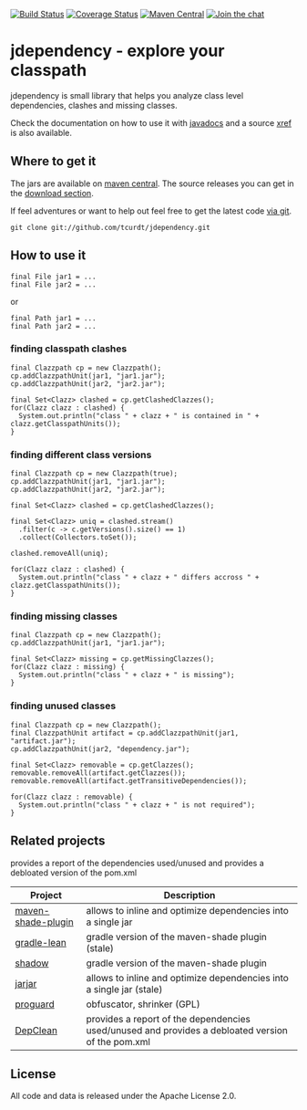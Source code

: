 [![Build Status](https://img.shields.io/github/workflow/status/tcurdt/jdependency/ci?style=for-the-badge)](https://github.com/tcurdt/jdependency/actions)
[![Coverage Status](https://img.shields.io/codecov/c/github/tcurdt/jdependency/master?style=for-the-badge)](https://codecov.io/gh/tcurdt/jdependency)
[![Maven Central](https://img.shields.io/maven-central/v/org.vafer/jdependency.svg?style=for-the-badge&maxAge=86400)](http://search.maven.org/#search%7Cgav%7C1%7Cg%3A%22org.vafer%22%20AND%20a%3A%22jdependency%22)
[![Join the chat](https://img.shields.io/gitter/room/tcurdt/jdependency?style=for-the-badge)](https://gitter.im/tcurdt/jdependency?utm_source=badge&utm_medium=badge&utm_campaign=pr-badge&utm_content=badge)


# jdependency - explore your classpath

jdependency is small library that helps you analyze class level dependencies,
clashes and missing classes.

Check the documentation on how to use it with [javadocs](https://tcurdt.github.io/jdependency/apidocs/) and a source
[xref](http://tcurdt.github.io/jdependency/xref/) is also available.

## Where to get it

The jars are available on [maven central](https://repo1.maven.org/maven2/org/vafer/jdependency/).
The source releases you can get in the [download section](https://github.com/tcurdt/jdependency/downloads).

If feel adventures or want to help out feel free to get the latest code
[via git](https://github.com/tcurdt/jdependency/tree/master).

    git clone git://github.com/tcurdt/jdependency.git

## How to use it

    final File jar1 = ...
    final File jar2 = ...

or

    final Path jar1 = ...
    final Path jar2 = ...

### finding classpath clashes

    final Clazzpath cp = new Clazzpath();
    cp.addClazzpathUnit(jar1, "jar1.jar");
    cp.addClazzpathUnit(jar2, "jar2.jar");

    final Set<Clazz> clashed = cp.getClashedClazzes();
    for(Clazz clazz : clashed) {
      System.out.println("class " + clazz + " is contained in " + clazz.getClasspathUnits());
    }

### finding different class versions

    final Clazzpath cp = new Clazzpath(true);
    cp.addClazzpathUnit(jar1, "jar1.jar");
    cp.addClazzpathUnit(jar2, "jar2.jar");

    final Set<Clazz> clashed = cp.getClashedClazzes();

    final Set<Clazz> uniq = clashed.stream()
      .filter(c -> c.getVersions().size() == 1)
      .collect(Collectors.toSet());

    clashed.removeAll(uniq);

    for(Clazz clazz : clashed) {
      System.out.println("class " + clazz + " differs accross " + clazz.getClasspathUnits());
    }

### finding missing classes

    final Clazzpath cp = new Clazzpath();
    cp.addClazzpathUnit(jar1, "jar1.jar");

    final Set<Clazz> missing = cp.getMissingClazzes();
    for(Clazz clazz : missing) {
      System.out.println("class " + clazz + " is missing");
    }

### finding unused classes

    final Clazzpath cp = new Clazzpath();
    final ClazzpathUnit artifact = cp.addClazzpathUnit(jar1, "artifact.jar");
    cp.addClazzpathUnit(jar2, "dependency.jar");

    final Set<Clazz> removable = cp.getClazzes();
    removable.removeAll(artifact.getClazzes());
    removable.removeAll(artifact.getTransitiveDependencies());

    for(Clazz clazz : removable) {
      System.out.println("class " + clazz + " is not required");
    }

## Related projects


provides a report of the dependencies used/unused and provides a debloated version of the pom.xml


| Project | Description |
|---|---|
| [maven-shade-plugin](https://maven.apache.org/plugins/maven-shade-plugin/) | allows to inline and optimize dependencies into a single jar |
| [gradle-lean](https://github.com/cuzfrog/gradle-lean) | gradle version of the maven-shade plugin (stale) |
| [shadow](https://github.com/johnrengelman/shadow) | gradle version of the maven-shade plugin |
| [jarjar](http://code.google.com/p/jarjar/) | allows to inline and optimize dependencies into a single jar (stale) |
| [proguard](https://github.com/Guardsquare/proguard) | obfuscator, shrinker (GPL) |
| [DepClean](https://github.com/castor-software/depclean) |  provides a report of the dependencies used/unused and provides a debloated version of the pom.xml|


## License

All code and data is released under the Apache License 2.0.
